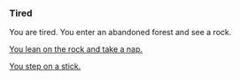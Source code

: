 ### Tired

You are tired. You enter an abandoned forest and see a rock.

[You lean on the rock and take a nap.](stick.md)

[You step on a stick.](sword.md)
